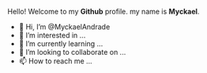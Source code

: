 Hello! Welcome to my **Github** profile.
my name is **Myckael**.



- 👋 Hi, I’m @MyckaelAndrade
- 👀 I’m interested in ...
- 🌱 I’m currently learning ...
- 💞️ I’m looking to collaborate on ...
- 📫 How to reach me ...

